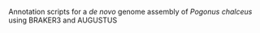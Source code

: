 Annotation scripts for a _de novo_ genome assembly of _Pogonus chalceus_ using BRAKER3 and AUGUSTUS
